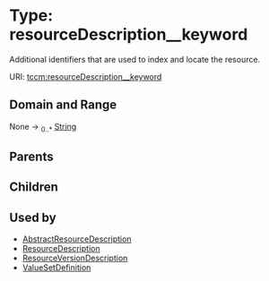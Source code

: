 
# Type: resourceDescription__keyword


Additional identifiers that are used to index and locate the resource.

URI: [tccm:resourceDescription__keyword](https://hotecosystem.org/tccm/resourceDescription__keyword)


## Domain and Range

None ->  <sub>0..*</sub> [String](types/String.md)

## Parents


## Children


## Used by

 * [AbstractResourceDescription](AbstractResourceDescription.md)
 * [ResourceDescription](ResourceDescription.md)
 * [ResourceVersionDescription](ResourceVersionDescription.md)
 * [ValueSetDefinition](ValueSetDefinition.md)
